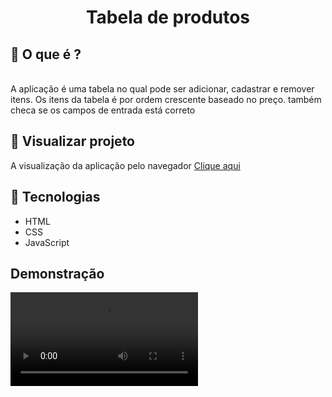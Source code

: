 <h1 align = "center">
  Tabela de produtos
</h1>

## :page_facing_up: O que é ?
<br/>
 A aplicação é uma tabela no qual pode ser adicionar, cadastrar e remover itens. Os itens da tabela é por ordem crescente baseado no preço.
 também checa se os campos de entrada está correto

## :link: Visualizar projeto
A visualização da aplicação pelo navegador <a href="https://leandroncosta.github.io/product-table/" target="_blank">Clique aqui</a> 

## :rocket: Tecnologias
- HTML
- CSS
- JavaScript

## Demonstração

<video controls>
  <source src="src/demonstracao.mp4" type="video/mp4">
  <source src="movie.ogg" type="video/ogg">
</video>
